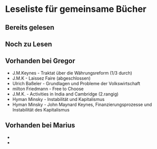 # Leseliste für gemeinsame Bücher

## Bereits gelesen

## Noch zu Lesen

## Vorhanden bei Gregor
- J.M.Keynes - Traktat über die Währungsreform (1/3 durch)
- J.M.K - Laissez Faire (abgeschlossen)
- Ulrich Baßeler - Grundlagen und Probleme der Volkswirtschaft
- milton Friedmann - Free to Choose
- J.M.K. - Activities in India and Cambridge (2.rangig)
- Hyman Minsky - Instabilität und Kapitalismus
- Hyman Minsky - John Maynard Keynes, Finanzierungsprozesse und Instabilität des Kapitalismus


## Vorhanden bei Marius
-
-
